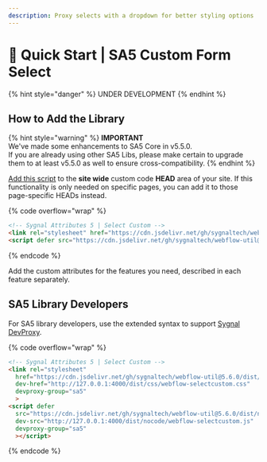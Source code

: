 ```yaml
---
description: Proxy selects with a dropdown for better styling options
---
```


# 🚀 Quick Start | SA5 Custom Form Select

{% hint style="danger" %}
UNDER DEVELOPMENT
{% endhint %}

## How to Add the Library   <a href="#step-1---add-the-library" id="step-1---add-the-library"></a>

{% hint style="warning" %}
**IMPORTANT** \
We've made some enhancements to SA5 Core in v5.5.0. \
If you are already using other SA5 Libs, please make certain to upgrade them to at least v5.5.0 as well to ensure cross-compatibility.&#x20;
{% endhint %}

[Add this script](../overview/how-to-add-custom-code.md) to the **site wide** custom code **HEAD** area of your site. If this functionality is only needed on specific pages, you can add it to those page-specific HEADs instead. &#x20;

{% code overflow="wrap" %}
```html
<!-- Sygnal Attributes 5 | Select Custom --> 
<link rel="stylesheet" href="https://cdn.jsdelivr.net/gh/sygnaltech/webflow-util@5.6.0/dist/css/webflow-selectcustom.css"> 
<script defer src="https://cdn.jsdelivr.net/gh/sygnaltech/webflow-util@5.6.0/dist/nocode/webflow-selectcustom.js"></script>
```
{% endcode %}

Add the custom attributes for the features you need, described in each feature separately. &#x20;

## SA5 Library Developers

For SA5 library developers, use the extended syntax to support [Sygnal DevProxy](https://engine.sygnal.com/devproxy).&#x20;

{% code overflow="wrap" %}
```html
<!-- Sygnal Attributes 5 | Select Custom --> 
<link rel="stylesheet" 
  href="https://cdn.jsdelivr.net/gh/sygnaltech/webflow-util@5.6.0/dist/css/webflow-selectcustom.css"
  dev-href="http://127.0.0.1:4000/dist/css/webflow-selectcustom.css"
  devproxy-group="sa5"
  > 
<script defer 
  src="https://cdn.jsdelivr.net/gh/sygnaltech/webflow-util@5.6.0/dist/nocode/webflow-selectcustom.js" 
  dev-src="http://127.0.0.1:4000/dist/nocode/webflow-selectcustom.js"
  devproxy-group="sa5"
  ></script>
```
{% endcode %}













